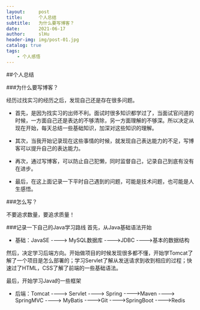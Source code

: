 ```yaml
---
layout:     post
title:      个人总结
subtitle:   为什么要写博客？
date:       2021-06-17
author:     slHu
header-img: img/post-01.jpg
catalog: true
tags:
    - 个人感悟
---
```


##个人总结


###为什么要写博客？


经历过找实习的经历之后，发现自己还是存在很多问题。



- 首先，是因为找实习的出师不利。面试时很多知识都学过了，当面试官问道的时候，一方面自己还是表达的不够清除，另一方面理解的不够深。所以决定从现在开始，每天总结一些基础知识，加深对这些知识的理解。



- 其次，当我开始记录现在这些事情的时候，就发现自己表达能力的不足，写博客可以提升自己的表达能力。



- 再次，通过写博客，可以防止自己犯懒，同时监督自己，记录自己到底有没有在进步。



- 最后，在这上面记录一下平时自己遇到的问题，可能是技术问题，也可能是人生感悟。


###怎么写？

不要追求数量，要追求质量！


###记录一下自己的Java学习路线
首先，从Java基础语法开始



- 基础：JavaSE ----> MySQL数据库 ---->JDBC ---->基本的数据结构

然后，决定学习后端方向。开始做项目的时候发现很多都不懂，开始学Tomcat了解了一个项目是怎么部署的；学习Servlet了解从发送请求到收到相应的过程；快速过了HTML，CSS了解了前端的一些基础语法。

最后，开始学习Java的一些框架



- 后端：Tomcat ----> Servlet ----> Spring ---->Maven ----> SpringMVC ----> MyBatis ---->Git ---->SpringBoot ---->Redis
